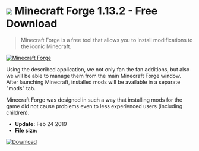 # ![](https://cdn.softexe.net/static/icon/win.gif) Minecraft Forge 1.13.2 - Free Download

> Minecraft Forge is a free tool that allows you to install modifications to the iconic Minecraft.

[![Minecraft Forge](https:https://tse4.mm.bing.net/th?id=OIP.2clGllEKRaeVDzJHvNmD7gHaH1&pid=Api)](https://softexe.net/win/games-entertainment/other/minecraft-forge:aRdb.html)

Using the described application, we not only fan the fan additions, but also we will be able to manage them from the main Minecraft Forge window. After launching Minecraft, installed mods will be available in a separate "mods" tab.
 
 Minecraft Forge was designed in such a way that installing mods for the game did not cause problems even to less experienced users (including children).


- **Update:** Feb 24 2019
- **File size:** 

[![Download](https://cdn.softexe.net/static/img/download.png)](https://softexe.net/win/games-entertainment/other/minecraft-forge:aRdb.html)

